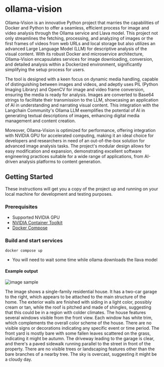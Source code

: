 # ollama-vision
Ollama-Vision is an innovative Python project that marries the capabilities of Docker and Python to offer a seamless, efficient process for image and video analysis through the Ollama service and Llava model. This project not only streamlines the fetching, processing, and analyzing of images or the first frames of videos from web URLs and local storage but also utilizes an advanced Large Language Model (LLM) for descriptive analysis of the visual content. With its robust Docker and microservice architecture, Ollama-Vision encapsulates services for image downloading, conversion, and detailed analysis within a Dockerized environment, significantly simplifying the setup process for users.

The tool is designed with a keen focus on dynamic media handling, capable of distinguishing between images and videos, and adeptly uses PIL (Python Imaging Library) and OpenCV for image and video frame conversion, ensuring the media is ready for analysis. Images are converted to Base64 strings to facilitate their transmission to the LLM, showcasing an application of AI in understanding and narrating visual content. This integration with the Langchain Community's Ollama LLM exemplifies the potential of AI in generating textual descriptions of images, enhancing digital media management and content creation.

Moreover, Ollama-Vision is optimized for performance, offering integration with NVIDIA GPU for accelerated computing, making it an ideal choice for developers and researchers in need of an out-of-the-box solution for advanced image analysis tasks. The project's modular design allows for easy modification and expansion, demonstrating excellent software engineering practices suitable for a wide range of applications, from AI-driven analysis platforms to content generation.

## Getting Started

These instructions will get you a copy of the project up and running on your local machine for development and testing purposes.

### Prerequisites

- Supported NVIDIA GPU
- [NVIDIA Container Toolkit](https://docs.nvidia.com/datacenter/cloud-native/container-toolkit/latest/install-guide.html#installation)
- [Docker Compose](https://docs.docker.com/compose/install/)

### Build and start services
```
docker compose up
```

* You will need to wait some time while ollama downloads the llava model

#### Example output
![image sample](http://ap.rdcpix.com/f26d996a7895ac8ef8b44bc5628cce3bl-m1461818644od-w480_h360_x2.webp?w=1080&q=75)

The image shows a single-family residential house. It has a two-car garage to the right, which appears to be attached to the main structure of the home. The exterior walls are finished with siding in a light color, possibly cream or tan, while the roof is pitched and made of shingles, suggesting that this could be in a region with colder climates.
The house features several windows visible from the front view. Each window has white trim, which complements the overall color scheme of the house. There are no visible signs or decorations indicating any specific event or time period. The front yard is mostly bare with some fallen leaves scattered on the grass, indicating it might be autumn.
The driveway leading to the garage is clear, and there's a paved sidewalk running parallel to the street in front of the property. There are no visible trees or landscaping features other than the bare branches of a nearby tree. The sky is overcast, suggesting it might be a cloudy day.

